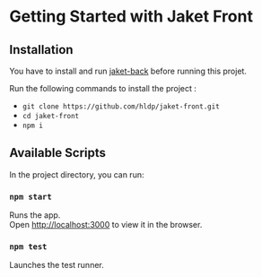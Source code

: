 # Getting Started with Jaket Front

## Installation

You have to install and run [jaket-back](https://github.com/hldp/jaket-back) before running this projet.

Run the following commands to install the project :
- `git clone https://github.com/hldp/jaket-front.git`
- `cd jaket-front`
- `npm i`

## Available Scripts

In the project directory, you can run:

### `npm start`

Runs the app.\
Open [http://localhost:3000](http://localhost:3000) to view it in the browser.

### `npm test`

Launches the test runner.
